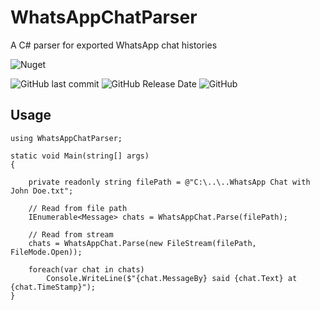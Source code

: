 # WhatsAppChatParser

A C# parser for exported WhatsApp chat histories

![Nuget](https://img.shields.io/nuget/v/WhatsAppChatParser.svg?style=for-the-badge) 

![GitHub last commit](https://img.shields.io/github/last-commit/spoon611/WhatsAppChatParser.svg?color=red&style=for-the-badge) ![GitHub Release Date](https://img.shields.io/github/release-date/spoon611/WhatsAppChatParser.svg?style=for-the-badge)  ![GitHub](https://img.shields.io/github/license/spoon611/WhatsAppChatParser.svg?style=for-the-badge)

## Usage

```
using WhatsAppChatParser;

static void Main(string[] args)
{

    private readonly string filePath = @"C:\..\..WhatsApp Chat with John Doe.txt";

    // Read from file path
    IEnumerable<Message> chats = WhatsAppChat.Parse(filePath);

    // Read from stream
    chats = WhatsAppChat.Parse(new FileStream(filePath, FileMode.Open));

    foreach(var chat in chats)
        Console.WriteLine($"{chat.MessageBy} said {chat.Text} at {chat.TimeStamp}");
}

```